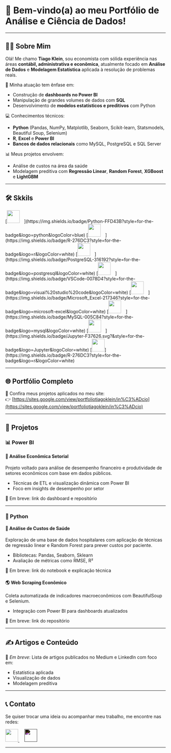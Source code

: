 # 👋 Bem-vindo(a) ao meu Portfólio de Análise e Ciência de Dados!

---

## 👨‍💼 Sobre Mim

Olá! Me chamo **Tiago Klein**, sou economista com sólida experiência nas áreas **contábil, administrativa e econômica**, atualmente focado em **Análise de Dados** e **Modelagem Estatística** aplicada à resolução de problemas reais.

🎯 Minha atuação tem ênfase em:
- Construção de **dashboards no Power BI**
- Manipulação de grandes volumes de dados com **SQL**
- Desenvolvimento de **modelos estatísticos e preditivos** com Python

💻 Conhecimentos técnicos:
- **Python** (Pandas, NumPy, Matplotlib, Seaborn, Scikit-learn, Statsmodels, Beautiful Soup, Selenium)
- **R**, **Excel** e **Power BI**
- **Bancos de dados relacionais** como MySQL, PostgreSQL e SQL Server

📊 Meus projetos envolvem:
- Análise de custos na área da saúde
- Modelagem preditiva com **Regressão Linear**, **Random Forest**, **XGBoost** e **LightGBM**

---
## 🛠️ Skkils

<div align="left">
  [<img src="https://cdn.jsdelivr.net/gh/devicons/devicon/icons/anaconda/anaconda-original.svg" height="40" />
  <img width="10" />](https://img.shields.io/badge/Python-FFD43B?style=for-the-badge&logo=python&logoColor=blue)
  [<img src="https://cdn.jsdelivr.net/gh/devicons/devicon/icons/python/python-original.svg" height="40" />
  <img width="10" />](https://img.shields.io/badge/R-276DC3?style=for-the-badge&logo=r&logoColor=white)
  [<img src="https://cdn.jsdelivr.net/gh/devicons/devicon/icons/r/r-original.svg" height="40" />
  <img width="10" />](https://img.shields.io/badge/PostgreSQL-316192?style=for-the-badge&logo=postgresql&logoColor=white)
  [<img src="https://cdn.jsdelivr.net/gh/devicons/devicon/icons/mysql/mysql-original.svg" height="40" />
  <img width="10" />](https://img.shields.io/badge/VSCode-0078D4?style=for-the-badge&logo=visual%20studio%20code&logoColor=white)
  [<img src="https://cdn.jsdelivr.net/gh/devicons/devicon/icons/postgresql/postgresql-original.svg" height="40" />
  <img width="10" />](https://img.shields.io/badge/Microsoft_Excel-217346?style=for-the-badge&logo=microsoft-excel&logoColor=white)
  [<img src="https://cdn.jsdelivr.net/gh/devicons/devicon/icons/microsoftsqlserver/microsoftsqlserver-plain.svg" height="40" />
  <img width="10" />](https://img.shields.io/badge/MySQL-005C84?style=for-the-badge&logo=mysql&logoColor=white)
  [<img src="https://upload.wikimedia.org/wikipedia/commons/c/cf/New_Power_BI_Logo.svg" height="40" />
  <img width="10" />](https://img.shields.io/badge/Jupyter-F37626.svg?&style=for-the-badge&logo=Jupyter&logoColor=white)
  [<img src="https://upload.wikimedia.org/wikipedia/commons/7/73/Microsoft_Excel_2013-2019_logo.svg" height="40" />]
  (https://img.shields.io/badge/R-276DC3?style=for-the-badge&logo=r&logoColor=white)
</div>

---

## 🌐 Portfólio Completo

🔗 Confira meus projetos aplicados no meu site:  
👉 [https://sites.google.com/view/portfoliotiagoklein/in%C3%ADcio](https://sites.google.com/view/portfoliotiagoklein/in%C3%ADcio)

---

## 💼 Projetos

### 📊 Power BI

#### 🛫 Análise Econômica Setorial
Projeto voltado para análise de desempenho financeiro e produtividade de setores econômicos com base em dados públicos.
- Técnicas de ETL e visualização dinâmica com Power BI
- Foco em insights de desempenho por setor

📎 Em breve: link do dashboard e repositório

---

### 🐍 Python

#### 💉 Análise de Custos de Saúde
Exploração de uma base de dados hospitalares com aplicação de técnicas de regressão linear e Random Forest para prever custos por paciente.
- Bibliotecas: Pandas, Seaborn, Sklearn
- Avaliação de métricas como RMSE, R²

📎 Em breve: link do notebook e explicação técnica

#### 🌎 Web Scraping Econômico
Coleta automatizada de indicadores macroeconômicos com BeautifulSoup e Selenium.
- Integração com Power BI para dashboards atualizados

📎 Em breve: link do repositório

---



## ✍️ Artigos e Conteúdo

📘 *Em breve*: Lista de artigos publicados no Medium e LinkedIn com foco em:
- Estatística aplicada
- Visualização de dados
- Modelagem preditiva

---

## 📞 Contato

Se quiser trocar uma ideia ou acompanhar meu trabalho, me encontre nas redes:

<p align="left">
  <a href="https://www.linkedin.com/in/seu-perfil" target="_blank">
    <img src="https://cdn.jsdelivr.net/gh/devicons/devicon/icons/linkedin/linkedin-original.svg" height="40" />
  </a>
  <img width="12" />
  <a href="https://medium.com/@seu-usuario" target="_blank">
    <img src="https://cdn.jsdelivr.net/gh/simple-icons/simple-icons/icons/medium.svg" height="40" style="filter: invert(1);" />
  </a>
</p>

---

